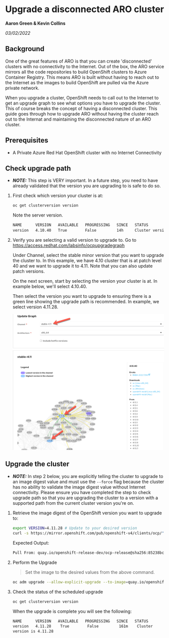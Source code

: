 # Upgrade a disconnected ARO cluster

**Aaron Green & Kevin Collins**

*03/02/2022*

## Background
One of the great features of ARO is that you can create 'disconnected' clusters with no connectivity to the Internet.  Out of the box, the ARO service mirrors all the code repositories to build OpenShift clusters to Azure Container Registry.  This means ARO is built without having to reach out to the Internet as the images to build OpenShift are pulled via the Azure private network.

When you upgrade a cluster, OpenShift needs to call out to the Internet to get an upgrade graph to see what options you have to upgrade the cluster.  This of course breaks the concept of having a disconnected cluster.  This guide goes through how to upgrade ARO without having the cluster reach out to the Internat and maintaining the disconnected nature of an ARO cluster.

## Prerequisites

  * A Private Azure Red Hat OpenShift cluster with no Internet Connectivity

## Check upgrade path

* ***NOTE:*** This step is VERY important. In a future step, you need to have already validated that the version you are upgrading to is safe to do so.

1. First check which version your cluster is at:
   ```bash
   oc get clusterversion version
   ```

   Note the server version. 
   ```bash
   NAME      VERSION   AVAILABLE   PROGRESSING   SINCE   STATUS
   version   4.10.40   True        False         14h     Cluster version is 4.10.40
   ```
 
2. Verify you are selecting a valid version to upgrade to.  Go to https://access.redhat.com/labsinfo/ocpupgradegraph

   Under Channel, select the stable minor version that you want to upgrade the cluster to.  In this example, we have 4.10 cluster that is at patch level 40 and we want to upgrade it to 4.11.  Note that you can also update patch versions.

   On the next screen, start by selecting the version your cluster is at. In example below, we'll select 4.10.40.

   Then select the version you want to upgrade to ensuring there is a green line showing the upgrade path is recommended.  In example, we select version 4.11.28.

   ![Upgrade Graph](./graph.png)

## Upgrade the cluster

* ***NOTE:*** In step 2 below, you are explicitly telling the cluster to upgrade to an image digest value and must use the `--force` flag because the cluster has no ability to validate the image digest value without Internet connectivity. Please ensure you have completed the step to check upgrade path so that you are upgrading the cluster to a version with a supported path from the current cluster version you're on.

1. Retrieve the image digest of the OpenShift version you want to upgrade to:

   ```bash
   export VERSION=4.11.28 # Update to your desired version 
   curl -s https://mirror.openshift.com/pub/openshift-v4/clients/ocp/"${VERSION}"/release.txt | grep "Pull From:"
   ```
   Expected Output:
   ```bash
   Pull From: quay.io/openshift-release-dev/ocp-release@sha256:85238bc3eddb88e958535597dbe8ec6f2aa88aa1713c2e1ee7faf88d1fefdac0
   ```
   
2. Perform the Upgrade

    > Set the image to the desired values from the above command.

   ```bash
   oc adm upgrade --allow-explicit-upgrade --to-image=quay.io/openshift-release-dev/ocp-release@sha256:1c3913a65b0a10b4a0650f54e545fe928360a94767acea64c0bd10faa52c945a --force
   ```
3. Check the status of the scheduled upgrade

   ```bash
   oc get clusterversion version
   ```
   When the upgrade is complete you will see the following:

   ```
   NAME      VERSION   AVAILABLE   PROGRESSING   SINCE   STATUS
   version   4.11.28    True        False         161m    Cluster version is 4.11.28
   ```

